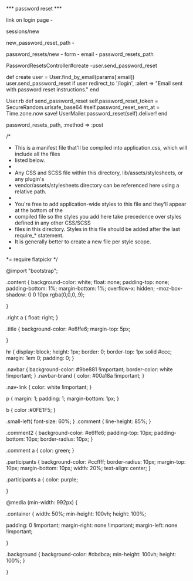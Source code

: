 *** password reset *** 

link on login page - 

sessions/new

new_password_reset_path -

password_resets/new - form - email - password_resets_path 


PasswordResetsController#create -user.send_password_reset


def create 
    user = User.find_by_email(params[:email])
    user.send_password_reset if user
    redirect_to '/login', :alert => "Email sent with password reset instructions."
  end






User.rb
def send_password_reset
  	self.password_reset_token = SecureRandom.urlsafe_base64
    #self.password_reset_sent_at = Time.zone.now
    save!
    UserMailer.password_reset(self).deliver!
end


password_resets_path, :method => :post





/*
 * This is a manifest file that'll be compiled into application.css, which will include all the files
 * listed below.
 *
 * Any CSS and SCSS file within this directory, lib/assets/stylesheets, or any plugin's
 * vendor/assets/stylesheets directory can be referenced here using a relative path.
 *
 * You're free to add application-wide styles to this file and they'll appear at the bottom of the
 * compiled file so the styles you add here take precedence over styles defined in any other CSS/SCSS
 * files in this directory. Styles in this file should be added after the last require_* statement.
 * It is generally better to create a new file per style scope.
 *
*= require flatpickr
 */

@import "bootstrap";


.content {
	background-color: white;
  float: none; 
  padding-top: none;
  padding-bottom: 1%;
  margin-bottom: 1%;
  overflow-x: hidden; 
  -moz-box-shadow: 0 0 10px rgba(0,0,0,.9);
  
}

.right a { 
	float: right;
}

.title {
	background-color: #e6ffe6;
	margin-top: 5px;
	
}



hr {
    display: block;
    height: 1px;
    border: 0;
    border-top: 1px solid #ccc;
    margin: 1em 0;
    padding: 0;
}

.navbar {
	background-color: #9be881 !important;
	border-color: white !important;
}
.navbar-brand {
	color: #00a18a !important;
}

.nav-link {
  color: white !important;
}

p {
    margin: 1;
    padding: 1;
    margin-bottom: 1px;
}

b {
	color :#0FE1F5;
}

.small-left{
  font-size: 60%;
}
.comment {
  line-height: 85%;
}

.comment2 {
  background-color: #e6ffe6;
  padding-top: 10px;
  padding-bottom: 10px;
  border-radius: 10px;
  }

.comment a {
  color: green;
}

.participants {
  background-color: #ccffff;
  border-radius: 10px;
  margin-top: 10px;
  margin-bottom: 10px;
  width: 20%;
  text-align: center;
}

.participants a {
color: purple;
  
}

@media (min-width: 992px) { 

.container {
  width: 50%;
  min-height: 100vh;
  height: 100%;
  
  padding: 0 !important;
  margin-right: none !important;
  margin-left: none !important;
  
}

.background {
	background-color: #cbdbca;
	min-height: 100vh;
  height: 100%;
}


}




<meta HTTP-EQUIV="REFRESH" content="3; url=http://localhost:3000/home">


